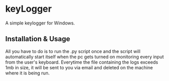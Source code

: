 # keyLogger
A simple keylogger for Windows. 

## Installation & Usage
All you have to do is to run the .py script once and the script will automatically start itself when the pc gets turned on monitoring
every input from the user's keyboard.
Everytime the file containing the logs exceeds 1mb in size, it will be sent to you via email and deleted on the machine where it is being run. 
